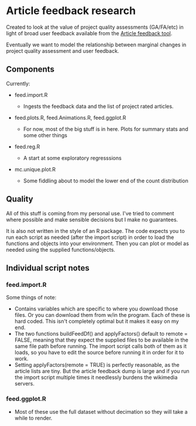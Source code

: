 # Article feedback research 

Created to look at the value of project quality assessments (GA/FA/etc) in light of broad user feedback available from the [Article feedback tool](http://en.wikipedia.org/wiki/Wikipedia:Article_Feedback_Tool).

Eventually we want to model the relationship between marginal changes in project quality assessment and user feedback.

## Components

Currently:

 - feed.import.R 
 	- Ingests the feedback data and the list of project rated articles. 
 
 - feed.plots.R, feed.Animations.R, feed.ggplot.R
 	- For now, most of the big stuff is in here. Plots for summary stats and some other things
 - feed.reg.R 
 	- A start at some exploratory regresssions
 - mc.unique.plot.R
 	- Some fiddling about to model the lower end of the count distribution

## Quality

All of this stuff is coming from my personal use. I've tried to comment where possible and make sensible decisions but I make no guarantees.

It is also not written in the style of an R package. The code expects you to run each script as needed (after the import script) in order to load the functions and objects into your environment. Then you can plot or model as needed using the supplied functions/objects.



## Individual script notes

### feed.import.R

Some things of note:

- Contains variables which are specific to where you download those files. Or you can download them from w/in the program. Each of these is hard coded. This isn't completely optimal but it makes it easy on my end. 
- The two functions buildFeedDf() and applyFactors() default to remote = FALSE, meaning that they expect the supplied files to be available in the same file path before running. The import script calls both of them as it loads, so you have to edit the source before running it in order for it to work. 
- Setting applyFactors(remote = TRUE) is perfectly reasonable, as the article lists are tiny. But the article feedback dump is large and if you run the import script multiple times it needlessly burdens the wikimedia servers.
	
### feed.ggplot.R
	
- Most of these use the full dataset without decimation so they will take a while to render. 
